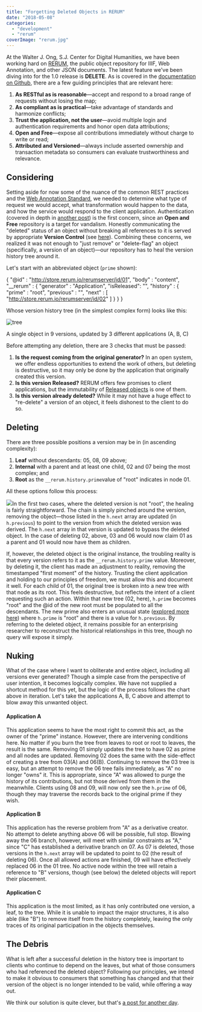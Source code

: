 ```yaml
---
title: "Forgetting Deleted Objects in RERUM"
date: "2018-05-08"
categories: 
  - "development"
  - "rerum"
coverImage: "rerum.jpg"
---
```


At the Walter J. Ong, S.J. Center for Digital Humanities, we have been working hard on [RERUM](http://rerum.io), the public object repository for IIIF, Web Annotation, and other JSON documents. The latest feature we've been diving into for the 1.0 release is **DELETE**. As is covered in the [documentation on Github](https://github.com/CenterForDigitalHumanities/rerum_server), there are a few guiding principles that are relevant here:

1. **As RESTful as is reasonable**—accept and respond to a broad range of requests without losing the map;
2. **As compliant as is practical**—take advantage of standards and harmonize conflicts;
3. **Trust the application, not the user**—avoid multiple login and authentication requirements and honor open data attributions;
4. **Open and Free**—expose all contributions immediately without charge to write or read;
5. **Attributed and Versioned**—always include asserted ownership and transaction metadata so consumers can evaluate trustworthiness and relevance.

## Considering

Setting aside for now some of the nuance of the common REST practices and the [Web Annotation Standard](https://www.w3.org/TR/annotation-protocol/#delete-an-existing-annotation), we needed to determine what type of request we would accept, what transformation would happen to the data, and how the service would respond to the client application. Authentication (covered in depth in [another post](http://ongcdh.org/posts/development/authentication-and-attribution-in-rerum/)) is the first concern, since an **Open and Free** repository is a target for vandalism. Honestly communicating the "deleted" status of an object without breaking all references to it is served by appropriate **Version Control** (see [here](https://blog.ongcdh.org/development/versioning-in-rerum)). Combining these concerns, we realized it was not enough to "just remove" or "delete-flag" an object (specifically, a version of an object)—our repository has to heal the version history tree around it.

Let's start with an abbreviated object (`prime` shown):

{ "@id"     : "http://store.rerum.io/rerumserver/id/01",
  "body"    : "content",
  "\_\_rerum" : {
      "generator" : "Application",
      "isReleased": "",
      "history"   : {
          "prime"    : "root",
          "previous" : "",
          "next"     : \[ "http://store.rerum.io/rerumserver/id/02" \]
      }
  }
}

Whose version history tree (in the simplest complex form) looks like this:

![tree](https://docs.google.com/drawings/d/e/2PACX-1vS_2dxoljSjZaonajp0d17rjOm6sxDBVTGP1fJrX8RQo9-lGWejAG-sQ2XMrnRMPTSd54L8YTeazGSa/pub?h=300)

A single object in 9 versions, updated by 3 different applications (A, B, C)

Before attempting any deletion, there are 3 checks that must be passed:

1. **Is the request coming from the original generator?** In an open system, we offer endless opportunities to extend the work of others, but deleting is destructive, so it may only be done by the application that originally created this version.
2. **Is this version Released?** RERUM offers few promises to client applications, but the immutability of [Released objects](http://uncited.blogspot.com/2017/03/unpublishing-open-sharing-of-half-baked.html) is one of them.
3. **Is this version already deleted?** While it may not have a huge effect to "re-delete" a version of an object, it feels dishonest to the client to do so.

## Deleting

There are three possible positions a version may be in (in ascending complexity):

1. **Leaf** without descendants: 05, 08, 09 above;
2. **Internal** with a parent and at least one child, 02 and 07 being the most complex; and
3. **Root** as the `__rerum.history.prime`value of "root" indicates in node 01.

All these options follow this process:

![](https://docs.google.com/drawings/d/e/2PACX-1vQP2iO8-4bQkvYOMr8mD07HYHPZ4KwyC4-gYLPjRhLiigalQUn9Bjp14jdYf4kaAwNI94Jwa-VD8GDc/pub?w=906&h=726)In the first two cases, where the deleted version is not "root", the healing is fairly straightforward. The chain is simply pinched around the version, removing the object—those listed in the `h.next` array are updated (in `h.previous`) to point to the version from which the deleted version was derived. The `h.next` array in that version is updated to bypass the deleted object. In the case of deleting 02, above, 03 and 06 would now claim 01 as a parent and 01 would now have them as children.

If, however, the deleted object is the original instance, the troubling reality is that every version refers to it as the `__rerum.history.prime` value. Moreover, by deleting it, the client has made an adjustment to reality, removing the timestamped "first moment" of the history. Trusting the client application and holding to our principles of freedom, we must allow this and document it well. For each child of 01, the original tree is broken into a new tree with that node as its root. This feels destructive, but reflects the intent of a client requesting such an action. Within that new tree (02, here), `h.prime` becomes "root" and the @id of the new root must be populated to all the descendants. The new prime also enters an unusual state ([explored more here](https://blog.ongcdh.org/development/editing-remote-objects-in-rerum)) where `h.prime` is "root" and there is a value for `h.previous`. By referring to the deleted object, it remains possible for an enterprising researcher to reconstruct the historical relationships in this tree, though no query will expose it simply.

## Nuking

What of the case where I want to obliterate and entire object, including all versions ever generated? Though a simple case from the perspective of user intention, it becomes logically complex. We have not supplied a shortcut method for this yet, but the logic of the process follows the chart above in iteration. Let's take the applications A, B, C above and attempt to blow away this unwanted object.

#### Application A

This application seems to have the most right to commit this act, as the owner of the "prime" instance. However, there are intervening conditions here. No matter if you burn the tree from leaves to root or root to leaves, the result is the same. Removing 01 simply updates the tree to have 02 as prime and all nodes are updated. Removing 02 does the same with the side-effect of creating a tree from 03(A) and 06(B). Continuing to remove the 03 tree is easy, but an attempt to remove the 06 tree fails immediately, as "A" no longer "owns" it. This is appropriate, since "A" was allowed to purge the history of its contributions, but not those derived from them in the meanwhile. Clients using 08 and 09, will now only see the `h.prime` of 06, though they may traverse the records back to the original prime if they wish.

#### Application B

This application has the reverse problem from "A" as a derivative creator. No attempt to delete anything above 06 will be possible, full stop. Blowing away the 06 branch, however, will meet with similar constraints as "A," since "C" has established a derivative branch on 07. As 07 is deleted, those versions in the `h.next` array will be updated to point to 02 (the result of deleting 06). Once all allowed actions are finished, 09 will have effectively replaced 06 in the 01 tree. No active node within the tree will retain a reference to "B" versions, though (see below) the deleted objects will report their placement.

#### Application C

This application is the most limited, as it has only contributed one version, a leaf, to the tree. While it is unable to impact the major structures, it is also able (like "B") to remove itself from the history completely, leaving the only traces of its original participation in the objects themselves.

## The Debris

What is left after a successful deletion in the history tree is important to clients who continue to depend on the leaves, but what of those consumers who had referenced the deleted object? Following our principles, we intend to make it obvious to consumers that something has changed and that their version of the object is no longer intended to be valid, while offering a way out.

We think our solution is quite clever, but that's [a post for another day](http://ongcdh.org/posts/development/deleted-objects-in-rerum/).
